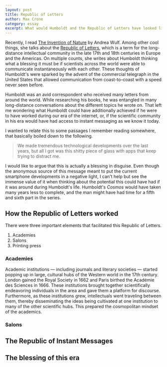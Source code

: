 ```yaml
---
layout: post
title: Republic of Letters
author: Max Crone
category: essay
excerpt: What would Humboldt and the Republic of Letters have looked like if we gave all scientists smartphones and instant messaging?
---
```

Recently, I read [The Invention of Nature](http://en.wikipedia.org/wiki/The_Invention_of_Nature) by Andrea Wulf. Among other cool things, she talks about the [Republic of Letters](https://en.wikipedia.org/wiki/Republic_of_Letters), which is a term for the long-distance intellectual community in the late 17th and 18th centuries in Europe and the Americas. On multiple counts, she writes about Humboldt thinking what a blessing it must be if scientists across the world were able to communicate instantaneously with each other.
These thoughts of Humboldt's were sparked by the advent of the commercial telegraph in the United States that allowed communication from coast-to-coast with a speed never seen before.

Humboldt was an avid correspondent who received many letters from around the world. While researching his books, he was entangled in many long-distance conversations about the different topics he wrote on. That left me wondering what Humboldt could have additionally achieved if he were to have worked during our era of the internet, or, if the scientific community in his era would have had access to instant messaging as we know it today.

I wanted to relate this to some passages I remember reading somewhere, that basically boiled down to the following.

> We made tremendous technological developments over the last years, but all I got was this shitty piece of glass with apps that keep trying to distract me.

I would like to argue that this is actually a blessing in disguise. Even though the anonymous source of this message meant to put the current smartphone developments in a negative light, I can't help but see the immense value of it when thinking about the potential this could have had if it was around during Humboldt's life. 
Humboldt's *Cosmos* would have taken many years less to complete, and the man might have had time for a fifth and sixth part in the series.

## How the Republic of Letters worked
There were three important elements that facilitated this Republic of Letters.

1. Academies
2. Salons
3. Printing press

### Academies
Academic institutions — including journals and literary societies — started popping up in large, cultural hubs of the Western world in the 17th century.
London gained the Royal Society in 1662 and Paris birthed the Académie des Sciences in 1666.
These institutions brought together scientifically endeavoring individuals in the area and gave them a platform for discourse.
Furthermore, as these institutions grew, intellectuals went traveling between them, thereby disseminating the ideas being cultivated at one institution to many of the other scientific hubs.
This prepared the cosmopolitan mindset of the academics.

### Salons



## The Republic of Instant Messages

## The blessing of this era

